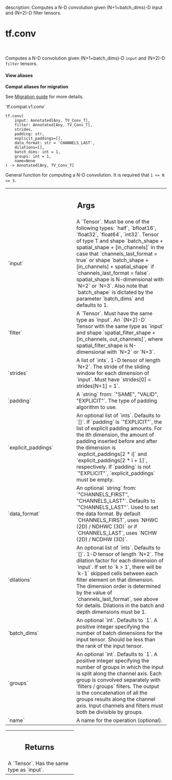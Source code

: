 description: Computes a N-D convolution given (N+1+batch_dims)-D input and (N+2)-D filter tensors.

<div itemscope itemtype="http://developers.google.com/ReferenceObject">
<meta itemprop="name" content="tf.conv" />
<meta itemprop="path" content="Stable" />
</div>

# tf.conv

<!-- Insert buttons and diff -->

<table class="tfo-notebook-buttons tfo-api nocontent" align="left">

</table>



Computes a N-D convolution given (N+1+batch_dims)-D `input` and (N+2)-D `filter` tensors.


<section class="expandable">
  <h4 class="showalways">View aliases</h4>
  <p>
<b>Compat aliases for migration</b>
<p>See
<a href="https://www.tensorflow.org/guide/migrate">Migration guide</a> for
more details.</p>
<p>`tf.compat.v1.conv`</p>
</p>
</section>

<pre class="devsite-click-to-copy prettyprint lang-py tfo-signature-link">
<code>tf.conv(
    input: Annotated[Any, TV_Conv_T],
    filter: Annotated[Any, TV_Conv_T],
    strides,
    padding: str,
    explicit_paddings=[],
    data_format: str = &#x27;CHANNELS_LAST&#x27;,
    dilations=[],
    batch_dims: int = 1,
    groups: int = 1,
    name=None
) -> Annotated[Any, TV_Conv_T]
</code></pre>



<!-- Placeholder for "Used in" -->

General function for computing a N-D convolution. It is required that
`1 <= N <= 3`.

<!-- Tabular view -->
 <table class="responsive fixed orange">
<colgroup><col width="214px"><col></colgroup>
<tr><th colspan="2"><h2 class="add-link">Args</h2></th></tr>

<tr>
<td>
`input`<a id="input"></a>
</td>
<td>
A `Tensor`. Must be one of the following types: `half`, `bfloat16`, `float32`, `float64`, `int32`.
Tensor of type T and shape `batch_shape + spatial_shape + [in_channels]` in the
case that `channels_last_format = true` or shape
`batch_shape + [in_channels] + spatial_shape` if `channels_last_format = false`.
spatial_shape is N-dimensional with `N=2` or `N=3`.
Also note that `batch_shape` is dictated by the parameter `batch_dims`
and defaults to 1.
</td>
</tr><tr>
<td>
`filter`<a id="filter"></a>
</td>
<td>
A `Tensor`. Must have the same type as `input`.
An `(N+2)-D` Tensor with the same type as `input` and shape
`spatial_filter_shape + [in_channels, out_channels]`, where spatial_filter_shape
is N-dimensional with `N=2` or `N=3`.
</td>
</tr><tr>
<td>
`strides`<a id="strides"></a>
</td>
<td>
A list of `ints`.
1-D tensor of length `N+2`. The stride of the sliding window for each
dimension of `input`. Must have `strides[0] = strides[N+1] = 1`.
</td>
</tr><tr>
<td>
`padding`<a id="padding"></a>
</td>
<td>
A `string` from: `"SAME", "VALID", "EXPLICIT"`.
The type of padding algorithm to use.
</td>
</tr><tr>
<td>
`explicit_paddings`<a id="explicit_paddings"></a>
</td>
<td>
An optional list of `ints`. Defaults to `[]`.
If `padding` is `"EXPLICIT"`, the list of explicit padding amounts. For the ith
dimension, the amount of padding inserted before and after the dimension is
`explicit_paddings[2 * i]` and `explicit_paddings[2 * i + 1]`, respectively. If
`padding` is not `"EXPLICIT"`, `explicit_paddings` must be empty.
</td>
</tr><tr>
<td>
`data_format`<a id="data_format"></a>
</td>
<td>
An optional `string` from: `"CHANNELS_FIRST", "CHANNELS_LAST"`. Defaults to `"CHANNELS_LAST"`.
Used to set the data format. By default `CHANNELS_FIRST`, uses 
`NHWC (2D) / NDHWC (3D)` or if `CHANNELS_LAST`, uses `NCHW (2D) / NCDHW (3D)`.
</td>
</tr><tr>
<td>
`dilations`<a id="dilations"></a>
</td>
<td>
An optional list of `ints`. Defaults to `[]`.
1-D tensor of length `N+2`. The dilation factor for each dimension of
`input`. If set to `k > 1`, there will be `k-1` skipped cells between each
filter element on that dimension. The dimension order is determined by the
value of `channels_last_format`, see above for details. Dilations in the batch
and depth dimensions must be 1.
</td>
</tr><tr>
<td>
`batch_dims`<a id="batch_dims"></a>
</td>
<td>
An optional `int`. Defaults to `1`.
A positive integer specifying the number of batch dimensions for the input
tensor. Should be less than the rank of the input tensor.
</td>
</tr><tr>
<td>
`groups`<a id="groups"></a>
</td>
<td>
An optional `int`. Defaults to `1`.
A positive integer specifying the number of groups in which the input is split
along the channel axis. Each group is convolved separately with
`filters / groups` filters. The output is the concatenation of all the groups
results along the channel axis. Input channels and filters must both be
divisible by groups.
</td>
</tr><tr>
<td>
`name`<a id="name"></a>
</td>
<td>
A name for the operation (optional).
</td>
</tr>
</table>



<!-- Tabular view -->
 <table class="responsive fixed orange">
<colgroup><col width="214px"><col></colgroup>
<tr><th colspan="2"><h2 class="add-link">Returns</h2></th></tr>
<tr class="alt">
<td colspan="2">
A `Tensor`. Has the same type as `input`.
</td>
</tr>

</table>

